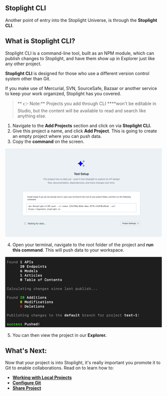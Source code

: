 ## Stoplight CLI

Another point of entry into the Stoplight Universe, is through the **Stoplight CLI**. 

## What is Stoplight CLI?

Stoplight CLI is a command-line tool, built as an NPM module, which can publish changes to Stoplight, and have them show up in Explorer just like any other project. 

**Stoplight CLI** is designed for those who use a different version control system other than Git. 

If you make use of Mercurial, SVN, SourceSafe, Bazaar or another service to keep your work organized, Stoplight has you covered.

> ** 👉 Note:** Projects you add through CLI ****won't be editable in Studio, but the content will be available to read and search like anything else. 

1. Navigate to the **Add Projects** section and click on via **Stoplight CLI.**
2. Give this project a name, and click **Add Project**. This is going to create an empty project where you can  push data.
3. Copy the **command** on the screen.

![Stoplight CLI](../assets/images/CLI1.png)

4.  Open your terminal, navigate to the root folder of the project and **run this command**. This will push data to your workspace. 

![Stoplight CLI](../assets/images/CLI2.png)

5. You can then view the project in our **Explorer.**

## What's Next:

Now that your project is into Stoplight, it's really important you promote it to Git to enable collaborations. Read on to learn how to: 

- **[Working with Local Projects](../8.-projects/Local-Projects.md)**
- **[Configure Git](2.-workspaces/b.Stoplight-CLI.md)**
- **[Share Project](1.-quickstarts/share-documentation-quickstart.md)**